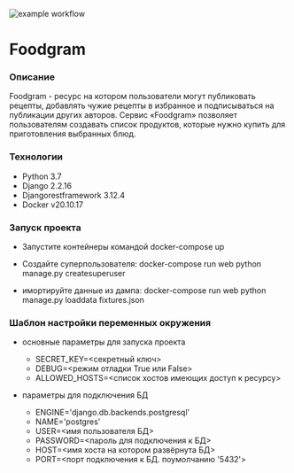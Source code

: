 ![example workflow](https://github.com/DenisGrinch/foodgram-project-react/actions/workflows/main.yml/badge.svg)

# Foodgram
### Описание
Foodgram - ресурс на котором пользователи могут публиковать рецепты, добавлять чужие рецепты в избранное и подписываться на публикации других авторов. Сервис «Foodgram» позволяет пользователям создавать список продуктов, которые нужно купить для приготовления выбранных блюд.
### Технологии
- Python 3.7
- Django 2.2.16
- Djangorestframework 3.12.4
- Docker v20.10.17

### Запуск проекта
- Запустите контейнеры командой docker-compose up

- Создайте суперпользователя:
    docker-compose run web python manage.py createsuperuser
- имортируйте данные из дампа:
    docker-compose run web python manage.py loaddata fixtures.json

### Шаблон настройки переменных окружения
- основные параметры для запуска проекта
    - SECRET_KEY=<секретный ключ> 
    - DEBUG=<режим отладки True или False>
    - ALLOWED_HOSTS=<список хостов имеющих доступ к ресурсу>

- параметры для подключения БД

    - ENGINE='django.db.backends.postgresql'
    - NAME='postgres'
    - USER=<имя пользователя БД>
    - PASSWORD=<пароль для подключения к БД>
    - HOST=<имя хоста на котором развёрнута БД>
    - PORT=<порт подключения к БД. поумолчанию '5432'>